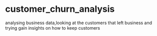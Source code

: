 # customer_churn_analysis
analysing business data,looking at the customers that left  business and trying gain insights on how to keep customers
